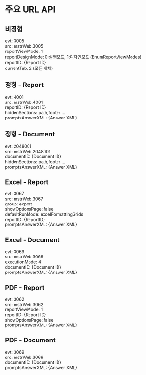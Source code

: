 # 주요 URL API
## 비정형
evt: 3005  
src: mstrWeb.3005  
reportViewMode: 1  
reportDesignMode: 0:실행모드, 1:디자인모드 (EnumReportViewModes)  
reportID: {Report ID}  
currentTab: 2 (모든 개체)

## 정형 - Report
evt: 4001  
src: mstrWeb.4001  
reportID: {Report ID}  
hiddenSections: path,footer ...  
promptsAnswerXML: {Answer XML}

## 정형 - Document
evt: 2048001  
src: mstrWeb.2048001  
documentID: {Document ID}  
hiddenSections: path,footer ...  
promptsAnswerXML: {Answer XML}

## Excel - Report  
evt: 3067  
src: mstrWeb.3067  
group: export  
showOptionsPage: false  
defaultRunMode: excelFormattingGrids  
reportID: {ReportID}  
promptsAnswerXML: {Answer XML}

## Excel - Document
evt: 3069  
src: mstrWeb.3069  
executionMode: 4  
documentID: {Document ID}  
promptsAnswerXML: {Answer XML}

## PDF - Report
evt: 3062  
src: mstrWeb.3062  
reportViewMode: 1  
reportID: {Report ID}  
showOptionsPage: false  
promptsAnswerXML: {Answer XML}

## PDF - Document
evt: 3069  
src: mstrWeb.3069  
documentID: {Document ID}  
promptsAnswerXML: {Answer XML}
